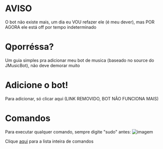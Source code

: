 # AVISO
O bot não existe mais, um dia eu VOU refazer ele (é meu dever), mas POR AGORA ele está off por tempo indeterminado

# Qporréssa?
Um guia simples pra adicionar meu bot de musica (baseado no source do JMusicBot), não deve demorar muito

# Adicione o bot!
Para adicionar, só clicar aqui (LINK REMOVIDO, BOT NÃO FUNCIONA MAIS)

# Comandos
Para executar qualquer comando, sempre digite "sudo" antes:
![imagem](https://cdn.discordapp.com/attachments/990073994642346024/1057319185958580324/image.png)

Clique [aqui](https://github.com/CamalinoFolly/TerminalMusicBot/blob/main/comandos.md) para a lista inteira de comandos
